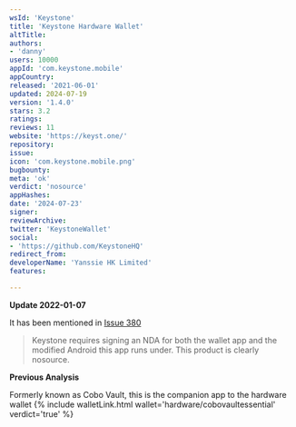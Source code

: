```yaml
---
wsId: 'Keystone'
title: 'Keystone Hardware Wallet'
altTitle: 
authors:
- 'danny'
users: 10000
appId: 'com.keystone.mobile'
appCountry: 
released: '2021-06-01'
updated: 2024-07-19
version: '1.4.0'
stars: 3.2
ratings: 
reviews: 11
website: 'https://keyst.one/'
repository: 
issue: 
icon: 'com.keystone.mobile.png'
bugbounty: 
meta: 'ok'
verdict: 'nosource'
appHashes: 
date: '2024-07-23'
signer: 
reviewArchive: 
twitter: 'KeystoneWallet'
social:
- 'https://github.com/KeystoneHQ'
redirect_from: 
developerName: 'Yanssie HK Limited'
features: 

---
```


**Update 2022-01-07**

It has been mentioned in [Issue 380](https://gitlab.com/walletscrutiny/walletScrutinyCom/-/issues/380#note_799019002)

> Keystone requires signing an NDA for both the wallet app and the modified Android this app runs under. This product is clearly nosource.

**Previous Analysis**

Formerly known as Cobo Vault, this is the companion app to the hardware wallet {% include walletLink.html wallet='hardware/cobovaultessential' verdict='true' %}
